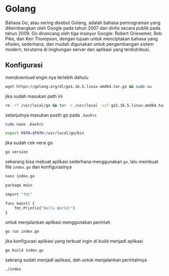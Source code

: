 # Golang
Bahasa Go, atau sering disebut Golang, adalah bahasa pemrograman yang dikembangkan oleh Google pada tahun 2007 dan dirilis secara publik pada tahun 2009. Go dirancang oleh tiga insinyur Google: Robert Griesemer, Rob Pike, dan Ken Thompson, dengan tujuan untuk menciptakan bahasa yang efisien, sederhana, dan mudah digunakan untuk pengembangan sistem modern, terutama di lingkungan server dan aplikasi yang terdistribusi.


## Konfigurasi
mendownload engin nya terlebih dahulu
```bash
wget https://golang.org/dl/go1.16.5.linux-amd64.tar.gz && sudo su
```
jika sudah masukan path ini
```bash
rm -rf /usr/local/go && tar -C /usr/local -xzf go1.16.5.linux-amd64.tar.gz && exit
```
selanjutnya masukan pasth go pada `.bashrc`
```bash
sudo nano .bashrc
```
```bash
export PATH=$PATH:/usr/local/go/bin
```
jika sudah cek versi go
```bash
go version
```
sekarang bisa mebuat aplikasi sederhana menggunakan `go`. lalu membuat file `index.go` dan konfigurasinya
```bash
nano index.go
```
```bash
package main

import "fmt"

func main() {
    fmt.Println("Hello World!")
}
```
untuk menjalankan aplikasi menggunakan perintah
```bash
go run index.go
```
jika  konfigurasi aplikasi yang terbuat ingin di build menjadi aplikasi
```bash
go build index.go
```
sekrang sudah menjadi aplikasi, dah untuk menjalankan perintahnya
```bash
./index
```
